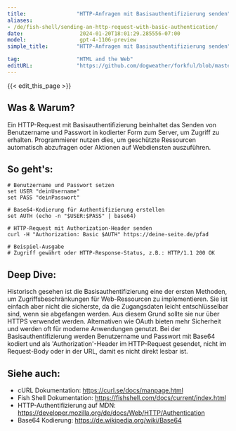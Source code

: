 ```yaml
---
title:                "HTTP-Anfragen mit Basisauthentifizierung senden"
aliases:
- /de/fish-shell/sending-an-http-request-with-basic-authentication/
date:                  2024-01-20T18:01:29.285556-07:00
model:                 gpt-4-1106-preview
simple_title:         "HTTP-Anfragen mit Basisauthentifizierung senden"

tag:                  "HTML and the Web"
editURL:              "https://github.com/dogweather/forkful/blob/master/content/de/fish-shell/sending-an-http-request-with-basic-authentication.md"
---
```


{{< edit_this_page >}}

## Was & Warum?

Ein HTTP-Request mit Basisauthentifizierung beinhaltet das Senden von Benutzername und Passwort in kodierter Form zum Server, um Zugriff zu erhalten. Programmierer nutzen dies, um geschützte Ressourcen automatisch abzufragen oder Aktionen auf Webdiensten auszuführen.

## So geht's:

```Fish Shell
# Benutzername und Passwort setzen
set USER "deinUsername"
set PASS "deinPasswort"

# Base64-Kodierung für Authentifizierung erstellen
set AUTH (echo -n "$USER:$PASS" | base64)

# HTTP-Request mit Authorization-Header senden
curl -H "Authorization: Basic $AUTH" https://deine-seite.de/pfad

# Beispiel-Ausgabe
# Zugriff gewährt oder HTTP-Response-Status, z.B.: HTTP/1.1 200 OK
```

## Deep Dive:

Historisch gesehen ist die Basisauthentifizierung eine der ersten Methoden, um Zugriffsbeschränkungen für Web-Ressourcen zu implementieren. Sie ist einfach aber nicht die sicherste, da die Zugangsdaten leicht entschlüsselbar sind, wenn sie abgefangen werden. Aus diesem Grund sollte sie nur über HTTPS verwendet werden. Alternativen wie OAuth bieten mehr Sicherheit und werden oft für moderne Anwendungen genutzt. Bei der Basisauthentifizierung werden Benutzername und Passwort mit Base64 kodiert und als 'Authorization'-Header im HTTP-Request gesendet, nicht im Request-Body oder in der URL, damit es nicht direkt lesbar ist.

## Siehe auch:

- cURL Dokumentation: https://curl.se/docs/manpage.html
- Fish Shell Dokumentation: https://fishshell.com/docs/current/index.html
- HTTP-Authentifizierung auf MDN: https://developer.mozilla.org/de/docs/Web/HTTP/Authentication
- Base64 Kodierung: https://de.wikipedia.org/wiki/Base64
